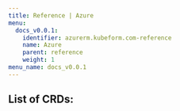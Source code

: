 ```yaml
---
title: Reference | Azure
menu:
  docs_v0.0.1:
    identifier: azurerm.kubeform.com-reference
    name: Azure
    parent: reference
    weight: 1
menu_name: docs_v0.0.1
---
```


## List of CRDs:
